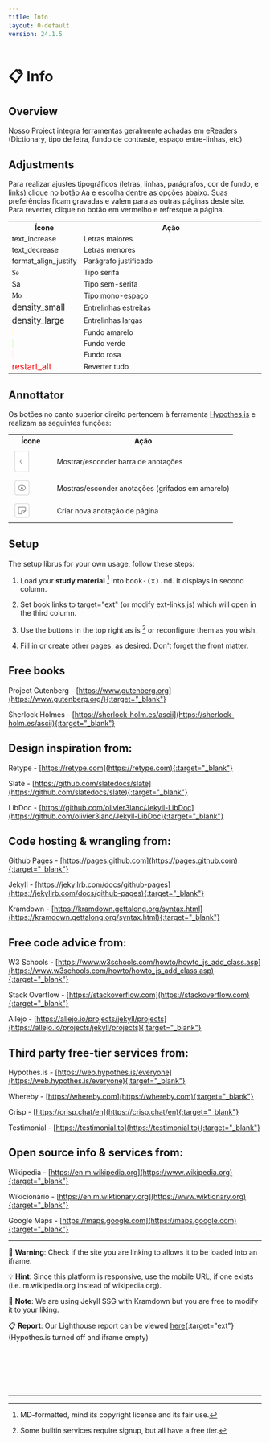 ```yaml
---
title: Info
layout: 0-default
version: 24.1.5
---
```


# <span class="emoji">📋</span> Info

## Overview

Nosso Project integra ferramentas geralmente achadas em eReaders (Dictionary, tipo de letra, fundo de contraste, espaço entre-linhas, etc)

## Adjustments

Para realizar ajustes tipográficos (letras, linhas, parágrafos, cor de fundo, e links) clique no botão <kbd>Aa</kbd> e escolha dentre as opções abaixo. Suas preferências ficam gravadas e valem para as outras páginas deste site. Para reverter, clique no botão em vermelho e refresque a página.

<table> 
<tr><th style="width: 20%">Ícone</th><th>Ação</th></tr>
<tr><td class="center"><span class="icon tools-120">text_increase</span></td><td>Letras maiores</td></tr>
<tr><td class="center"><span class="icon tools-120">text_decrease</span></td><td>Letras menores</td></tr>
<tr><td class="center"><span class="icon tools-120">format_align_justify</span></td><td>Parágrafo justificado</td></tr>
<tr><td class="center"><span class="icon" style="font-size: 100%; font-family: 'Georgia', serif">Se</span></td><td>Tipo serifa</td></tr>
<tr><td class="center"><span class="icon" style="font-size: 100%; font-family: 'Inter', serif">Sa</span></td><td>Tipo sem-serifa</td></tr>
<tr><td class="center"><span class="icon" style="font-size: 100%; font-family: 'Roboto Slab', serif">Mo</span></td><td>Tipo mono-espaço</td></tr>
<tr><td class="center"><span class="icon" style="font-size: 120%">density_small</span></td><td>Entrelinhas estreitas</td></tr>
<tr><td class="center"><span class="icon" style="font-size: 120%">density_large</span></td><td>Entrelinhas largas</td></tr>
<tr><td class="center"><span class="icon tools-120 tools-round" style="background-color: #fffce4;">&nbsp;</span></td><td>Fundo amarelo</td></tr>
<tr><td class="center"><span class="icon tools-120 tools-round" style="background-color: #e8fce4;">&nbsp;</span></td><td>Fundo verde</td></tr>
<tr><td class="center"><span class="icon tools-120 tools-round" style="background-color: #fff4fc;">&nbsp;</span></td><td>Fundo rosa</td></tr>
<!-- <tr><td class="center"><span class="icon" style="color: royalblue;">link_off</span></td><td>Esconder links</td></tr> -->
<tr><td class="center"><span class="icon" style="font-size: 120%; color: red">restart_alt</span></td><td>Reverter tudo</td></tr>
 </table>

## Annottator

<p>Os botões no canto superior direito pertencem à ferramenta <a target="_blank" href="https://web-hypothes-is.translate.goog/everyone/?_x_tr_sl=es&_x_tr_tl=pt&_x_tr_hl=en&_x_tr_pto=wapp">Hypothes.is</a> e realizam as seguintes funções:</p>

<table class="border p-10 fs-3 ff-slab col2-w ml-10">
<tr class="bg-lg"><th style="width: 20%">Ícone</th><th>Ação</th></tr>
<tr><td class="center"><img src="./images/hypo-a.svg" style="all: unset; height: 45px; vertical-align: middle; padding: 5px"></td><td>Mostrar/esconder barra de anotações</td></tr>
<tr><td class="center"><img src="./images/hypo-b.svg" style="all: unset; width: 30px; vertical-align: middle; padding: 5px"></td><td>Mostras/esconder anotações (grifados em amarelo)</td></tr>
<tr><td class="center"><img src="./images//hypo-c.svg" style="all: unset; width: 30px; vertical-align: middle; padding: 5px"></td><td>Criar nova anotação de página</td></tr>
</table>

## Setup

The setup librus for your own usage, follow these steps:

1. Load your **study material** [^1] into <kbd>book-(x).md</kbd>. It displays in second column. 

2. Set book links to target="ext" (or modify ext-links.js) which will open in the third column.

3. Use the buttons in the top right as is [^2] or reconfigure them as you wish.

4. Fill in or create other pages, as desired. Don't forget the front matter.

## Free books

Project Gutenberg - [https://www.gutenberg.org](https://www.gutenberg.org/){:target="_blank"}

Sherlock Holmes - [https://sherlock-holm.es/ascii](https://sherlock-holm.es/ascii){:target="_blank"}

## Design inspiration from: 

Retype - [https://retype.com](https://retype.com){:target="_blank"}

Slate - [https://github.com/slatedocs/slate](https://github.com/slatedocs/slate){:target="_blank"}

LibDoc - [https://github.com/olivier3lanc/Jekyll-LibDoc](https://github.com/olivier3lanc/Jekyll-LibDoc){:target="_blank"}

## Code hosting & wrangling from: 

Github Pages - [https://pages.github.com](https://pages.github.com){:target="_blank"} 

Jekyll - [https://jekyllrb.com/docs/github-pages](https://jekyllrb.com/docs/github-pages){:target="_blank"} 

Kramdown - [https://kramdown.gettalong.org/syntax.html](https://kramdown.gettalong.org/syntax.html){:target="_blank"}

## Free code advice from: 

W3 Schools - [https://www.w3schools.com/howto/howto_js_add_class.asp](https://www.w3schools.com/howto/howto_js_add_class.asp){:target="_blank"} 

Stack Overflow - [https://stackoverflow.com](https://stackoverflow.com){:target="_blank"} 

Allejo - [https://allejo.io/projects/jekyll/projects](https://allejo.io/projects/jekyll/projects){:target="_blank"}

## Third party free-tier services from: 

Hypothes.is - [https://web.hypothes.is/everyone](https://web.hypothes.is/everyone){:target="_blank"} 

Whereby - [https://whereby.com](https://whereby.com){:target="_blank"} 

Crisp - [https://crisp.chat/en](https://crisp.chat/en){:target="_blank"} 

Testimonial - [https://testimonial.to](https://testimonial.to){:target="_blank"} 

## Open source info & services from: 

Wikipedia - [https://en.m.wikipedia.org](https://www.wikipedia.org){:target="_blank"} 

Wikicionário - [https://en.m.wiktionary.org](https://www.wiktionary.org){:target="_blank"} 

Google Maps - [https://maps.google.com](https://maps.google.com){:target="_blank"}

---

🚨 **Warning**: Check if the site you are linking to allows it to be loaded into an iframe.

💡 **Hint**: Since this platform is responsive, use the mobile URL, if one exists (i.e. m.wikipedia.org instead of wikipedia.org).

📝 **Note**: We are using Jekyll SSG with Kramdown but you are free to modify it to your liking.

📋 **Report**: Our Lighthouse report can be viewed [here](./lighthouse.html){:target="ext"} (Hypothes.is turned off and iframe empty)

<p>&nbsp;</p>
<p>&nbsp;</p>
<p>&nbsp;</p>
<hr>

[^1]: MD-formatted, mind its copyright license and its fair use.

[^2]: Some builtin services require signup, but all have a free tier.


<script type="application/json" class="js-hypothesis-config">
{
"openSidebar": true
}
</script>